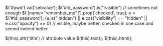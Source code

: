
$('#pwd').val('setvalue');
$('#id_password').is(":visible") // sometimes not enough
$('[name="remember_me"]').prop('checked', true);
e = $('#id_password'); (e.is(":hidden") || e.css("visibility") == "hidden" || e.css("opacity") == 0) // visible, maybe better, checked in one case and seemd indeed better

$(this).attr('title') // attribute value
$(this).text();
$(this).html();
